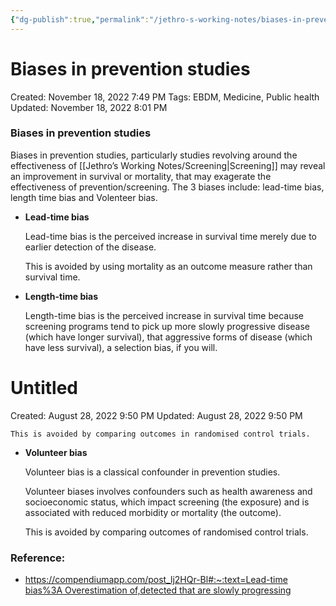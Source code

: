 ```yaml
---
{"dg-publish":true,"permalink":"/jethro-s-working-notes/biases-in-prevention-studies/","dgPassFrontmatter":true}
---
```



# Biases in prevention studies

Created: November 18, 2022 7:49 PM
Tags: EBDM, Medicine, Public health
Updated: November 18, 2022 8:01 PM

### Biases in prevention studies

Biases in prevention studies, particularly studies revolving around the effectiveness of [[Jethro’s Working Notes/Screening\|Screening]] may reveal an improvement in survival or mortality, that may exagerate the effectiveness of prevention/screening. The 3 biases include: lead-time bias, length time bias and Volenteer bias.

- ****************************Lead-time bias****************************
    
    Lead-time bias is the perceived increase in survival time merely due to earlier detection of the disease.
    
    This is avoided by using mortality as an outcome measure rather than survival time.
    
- ********************************Length-time bias********************************
    
    Length-time bias is the perceived increase in survival time because screening programs tend to pick up more slowly progressive disease (which have longer survival), that aggressive forms of disease (which have less survival), a selection bias, if you will.
    
    
<div class="transclusion internal-embed is-loaded"><div class="markdown-embed">





# Untitled

Created: August 28, 2022 9:50 PM
Updated: August 28, 2022 9:50 PM

</div></div>

    
    This is avoided by comparing outcomes in randomised control trials.
    
- ****************************Volunteer bias****************************
    
    Volunteer bias is a classical confounder in prevention studies.
    
    Volunteer biases involves confounders such as health awareness and socioeconomic status, which impact screening (the exposure) and is associated with reduced morbidity or mortality (the outcome).
    
    This is avoided by comparing outcomes of randomised control trials.
    

### Reference:

- [https://compendiumapp.com/post_lj2HQr-Bl#:~:text=Lead-time bias%3A Overestimation of,detected that are slowly progressing](https://compendiumapp.com/post_lj2HQr-Bl#:~:text=Lead%2Dtime%20bias%3A%20Overestimation%20of,detected%20that%20are%20slowly%20progressing%20)